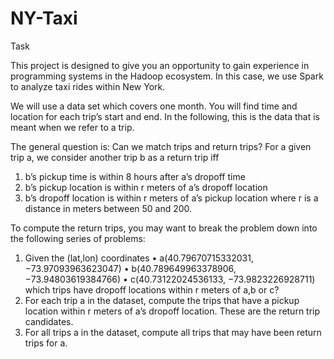 # NY-Taxi

Task

  This project is designed to give you an opportunity to gain experience in programming
  systems in the Hadoop ecosystem. In this case, we use Spark to analyze taxi rides within
  New York.
  
  We will use a data set which covers one month. You will find time and location for each
  trip’s start and end. In the following, this is the data that is meant when we refer to a
  trip.
  
  The general question is: Can we match trips and return trips? For a given trip a, we
  consider another trip b as a return trip iff
  1. b’s pickup time is within 8 hours after a’s dropoff time
  2. b’s pickup location is within r meters of a’s dropoff location
  3. b’s dropoff location is within r meters of a’s pickup location where r is a distance in meters between 50 and 200.
  
  To compute the return trips, you may want to break the problem down into the following series of problems:
  1. Given the (lat,lon) coordinates
     • a(40.79670715332031, −73.97093963623047)
     • b(40.789649963378906, −73.94803619384766)
     • c(40.73122024536133, −73.9823226928711)
     which trips have dropoff locations within r meters of a,b or c?
  2. For each trip a in the dataset, compute the trips that have a pickup location within r meters of a’s dropoff location. 
     These are the return trip candidates.
  3. For all trips a in the dataset, compute all trips that may have been return trips for a.
